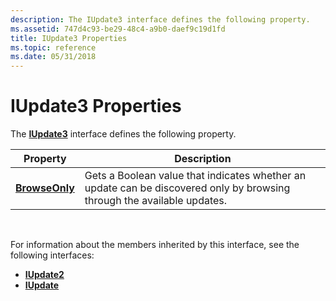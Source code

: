 ```yaml
---
description: The IUpdate3 interface defines the following property.
ms.assetid: 747d4c93-be29-48c4-a9b0-daef9c19d1fd
title: IUpdate3 Properties
ms.topic: reference
ms.date: 05/31/2018
---
```


# IUpdate3 Properties

The [**IUpdate3**](/windows/desktop/api/Wuapi/nn-wuapi-iupdate3) interface defines the following property.



| Property                                  | Description                                                                                                             |
|-------------------------------------------|-------------------------------------------------------------------------------------------------------------------------|
| [**BrowseOnly**](/windows/desktop/api/Wuapi/nf-wuapi-iupdate3-get_browseonly) | Gets a Boolean value that indicates whether an update can be discovered only by browsing through the available updates. |



 

For information about the members inherited by this interface, see the following interfaces:

-   [**IUpdate2**](/windows/desktop/api/Wuapi/nn-wuapi-iupdate2)
-   [**IUpdate**](/windows/desktop/api/Wuapi/nn-wuapi-iupdate)

 

 




